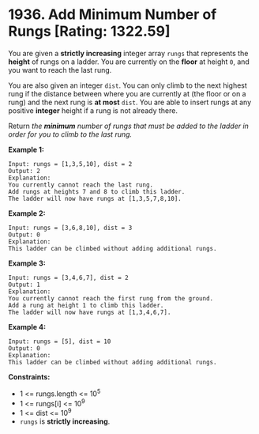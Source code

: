 # 1936. Add Minimum Number of Rungs [Rating: 1322.59]

You are given a **strictly increasing** integer array `rungs` that represents the **height** of rungs on a ladder. You are currently on the **floor** at height `0`, and you want to reach the last rung.

You are also given an integer `dist`. You can only climb to the next highest rung if the distance between where you are currently at (the floor or on a rung) and the next rung is **at most** `dist`. You are able to insert rungs at any positive **integer** height if a rung is not already there.

Return *the **minimum** number of rungs that must be added to the ladder in order for you to climb to the last rung.*

 

**Example 1:**

```
Input: rungs = [1,3,5,10], dist = 2
Output: 2
Explanation:
You currently cannot reach the last rung.
Add rungs at heights 7 and 8 to climb this ladder. 
The ladder will now have rungs at [1,3,5,7,8,10].
```

**Example 2:**

```
Input: rungs = [3,6,8,10], dist = 3
Output: 0
Explanation:
This ladder can be climbed without adding additional rungs.
```

**Example 3:**

```
Input: rungs = [3,4,6,7], dist = 2
Output: 1
Explanation:
You currently cannot reach the first rung from the ground.
Add a rung at height 1 to climb this ladder.
The ladder will now have rungs at [1,3,4,6,7].
```

**Example 4:**

```
Input: rungs = [5], dist = 10
Output: 0
Explanation:
This ladder can be climbed without adding additional rungs.
```

 

**Constraints:**

- 1 <= rungs.length <= 10<sup>5</sup>
- 1 <= rungs[i] <= 10<sup>9</sup>
- 1 <= dist <= 10<sup>9</sup>
- `rungs` is **strictly increasing**.